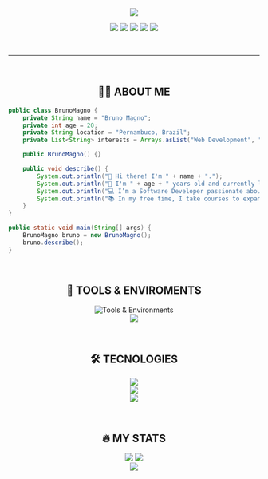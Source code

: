 <!--- <div align="center" text-align="center">
  [![Typing SVG](https://readme-typing-svg.demolab.com/?font=Fira+Code&weight=600&size=30&pause=100&color=007BFF&center=true&vCenter=true&lines=Hi+There!+%F0%9F%91%8B%2C;Want+a+coffee☕?)](https://git.io/typing-svg) 
</div>

<div align="center">
  <img src="https://tokenizedhq.com/wp-content/uploads/2022/08/4-aesthetic-anime-discord-banner-gif-eye-closeup.gif" width="500" height="130" align="center"/>
 <p></p> --->
 
 
<div align="center" text-align="center">
    <img src="https://capsule-render.vercel.app/api?type=rounded&height=200&color=gradient&text=Bruno%20Magno&reversal=false">
</div> 

<p align="center">
  <a href="https://github.com/brunoliratm"><img src="https://img.shields.io/badge/Github-0d1117?style=for-the-badge&logo=github&logoColor=white" /></a>
  <a href="https://discord.com/users/1075127178171269211"><img src="https://img.shields.io/badge/Discord-0d1117?style=for-the-badge&logo=discord&logoColor=white" /></a>
  <a href="https://www.linkedin.com/in/brunomagnotm/"><img src="https://img.shields.io/badge/linkedin-0d1117?style=for-the-badge&logo=linkedin&logoColor=white" /></a>
  <a href="https://xdaforums.com/m/brunoliratm.9987656/#recent-content"><img src="https://img.shields.io/badge/xdadevelopers-0d1117?style=for-the-badge&logo=xdadevelopers&logoColor=white" /></a>
  <a href="https://brunoliratm.github.io/portfolio-brunomagno/"><img src="https://img.shields.io/badge/portfolio-0d1117?style=for-the-badge&logo=vercel&logoColor=white" /></a>

  </p>
</div>
<br>

---

<br>
<div align="center">

## :man_technologist: ABOUT ME

</div>

```java
public class BrunoMagno {
    private String name = "Bruno Magno";
    private int age = 20;
    private String location = "Pernambuco, Brazil";
    private List<String> interests = Arrays.asList("Web Development", "Android Development", "Backend Applications");

    public BrunoMagno() {}

    public void describe() {
        System.out.println("👋 Hi there! I'm " + name + ".");
        System.out.println("🎂 I'm " + age + " years old and currently living in " + location + ".");
        System.out.println("💻 I’m a Software Developer passionate about " + String.join(", ", interests) + ".");
        System.out.println("📚 In my free time, I take courses to expand my knowledge and skills.");
    }
}

public static void main(String[] args) {
    BrunoMagno bruno = new BrunoMagno();
    bruno.describe();
}

```

<br>

<div align="center">

   ## :toolbox: TOOLS & ENVIROMENTS

  <img src="https://skill-icons-v2.vercel.app/api/icons?i=ubuntu,windows,vscode,idea,figma,github,git&theme=dark" alt="Tools & Environments" /><br>
  <img src="https://skill-icons-v2.vercel.app/api/icons?i=androidstudio,gcp,insomnia,postman,npm,nodejs&theme=dark" />

</div>
<br>
<div align="center">

   ## :hammer_and_wrench: TECNOLOGIES

  <img src="https://skill-icons-v2.vercel.app/api/icons?i=python,java,c,spring,maven,angular&theme=dark" /><br>
  <img src="https://skill-icons-v2.vercel.app/api/icons?i=typescript,markdown,html,css,javascript,bootstrap&theme=dark" /><br>
  <img src="https://skill-icons-v2.vercel.app/api/icons?i=sass,react,mysql&theme=dark" />
</div>

<br>

<div align="center">

## :fire: MY STATS</h2>

  <img src="https://github-readme-stats.vercel.app/api?username=brunoliratm&hide_border=true&theme=transparent" />
  <img src="https://github-readme-stats.vercel.app/api/top-langs/?username=brunoliratm&langs_count=8&layout=compact&hide_border=true&theme=transparent" />

<br>

<img src="https://capsule-render.vercel.app/api?type=waving&height=150&color=gradient&reversal=false&section=footer">
